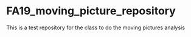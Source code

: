 # FA19_moving_picture_repository
This is a test repository for the class to do the moving pictures analysis
